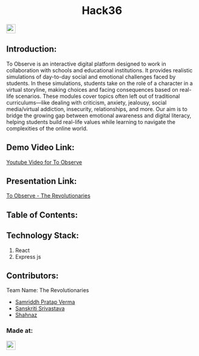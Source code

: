 <h1 align="center">Hack36</h1>
<p align="center">
</p>

<a href="https://hack36.in"> <img src="https://postimage.me/images/2025/04/19/built-at-hack36.png" height=24px> </a>


## Introduction:
  To Observe is an interactive digital platform designed to work in collaboration with schools and educational institutions. It provides realistic simulations of day-to-day social and emotional challenges faced by students.
In these simulations, students take on the role of a character in a virtual storyline, making choices and facing consequences based on real-life scenarios. These modules cover topics often left out of traditional curriculums—like dealing with criticism, anxiety, jealousy, social media/virtual addiction, insecurity, relationships, and more.
Our aim is to bridge the growing gap between emotional awareness and digital literacy, helping students build real-life values while learning to navigate the complexities of the online world.
## Demo Video Link:
  <a href="https://youtu.be/shHuz_2mB-4">Youtube Video for To Observe</a>
  
## Presentation Link:
  <a href="https://drive.google.com/file/d/1ooClSy0gNakHTFR18CD2wPHQVYm0ohuI/view?usp=sharing "> To Observe - The Revolutionaries </a>
  
  
## Table of Contents:

## Technology Stack:
  1) React
  2) Express js
  

## Contributors:

Team Name: The Revolutionaries

- [Samriddh Pratap Verma](https://github.com/SamriddhVermaSRM)
- [Sanskriti Srivastava](https://github.com/SanskritiSriv)
- [Shahnaz](https://github.com/shaz-codes)


### Made at:
<a href="https://hack36.in"> <img src="https://postimage.me/images/2025/04/19/built-at-hack36.png" height=24px> </a>